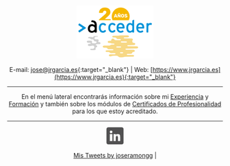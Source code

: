 <a tittle="Acceder" href="https://www.gitanos.org/20anosacceder/" target="_blank"><center><img src="acceder20.png"><center></a>  

E-mail: [jose@jrgarcia.es](mailto:jose@jrgarcia.es){:target="_blank"} | Web: [https://www.jrgarcia.es](https://www.jrgarcia.es){:target="_blank"}  

<hr size="5px" color="#268BD4" />

En el menú lateral encontrarás información sobre mi [Experiencia](experiencia.md) y [Formación](formacion.md) y también sobre los módulos de [Certificados de Profesionalidad](docencia.md) para los que estoy acreditado.  

<hr size="5px" color="#268BD4" />

<a tittle="LinkedIn" href="https://www.linkedin.com/in/joseramongg" target="_blank"><img src="linkedin.png"></a>  

<a class="twitter-timeline" href="https://twitter.com/joseramongg?ref_src=twsrc%5Etfw">Mis Tweets by joseramongg</a> <script async src="https://platform.twitter.com/widgets.js" charset="utf-8"></script> |